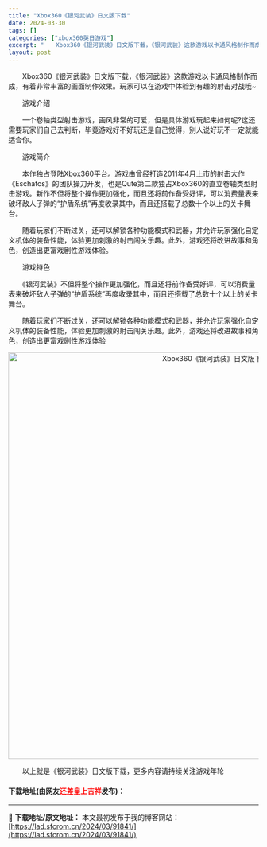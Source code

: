 ```yaml
---
title: "Xbox360《银河武装》日文版下载"
date: 2024-03-30
tags: []
categories: ["xbox360英日游戏"]
excerpt: "　　Xbox360《银河武装》日文版下载，《银河武装》这款游戏以卡通风格制作而成，有着非常丰富的画面制作效果。玩家可以在游戏中体验到有趣的射击对战哦~ 　　游戏介绍 　　一个卷轴类型射击游戏，画风非常的可爱，但是具体游戏玩起来如何呢?这还需要玩家们自己去判断，毕竟游戏好不好玩还是自己觉得，别人说好玩&hellip;"
layout: post
---
```


 <p>　　Xbox360《银河武装》日文版下载，《银河武装》这款游戏以卡通风格制作而成，有着非常丰富的画面制作效果。玩家可以在游戏中体验到有趣的射击对战哦~</p> <p>　　游戏介绍</p> <p>　　一个卷轴类型射击游戏，画风非常的可爱，但是具体游戏玩起来如何呢?这还需要玩家们自己去判断，毕竟游戏好不好玩还是自己觉得，别人说好玩不一定就能适合你。</p> <p>　　游戏简介</p> <p>　　本作独占登陆Xbox360平台。游戏由曾经打造2011年4月上市的射击大作《Eschatos》的团队操刀开发，也是Qute第二款独占Xbox360的直立卷轴类型射击游戏。新作不但将整个操作更加强化，而且还将前作备受好评，可以消费量表来破坏敌人子弹的&ldquo;护盾系统&rdquo;再度收录其中，而且还搭载了总数十个以上的关卡舞台。</p> <p>　　随着玩家们不断过关，还可以解锁各种功能模式和武器，并允许玩家强化自定义机体的装备性能，体验更加刺激的射击闯关乐趣。此外，游戏还将改进故事和角色，创造出更富戏剧性游戏体验。</p> <p>　　游戏特色</p> <p>　　《银河武装》不但将整个操作更加强化，而且还将前作备受好评，可以消费量表来破坏敌人子弹的&ldquo;护盾系统&rdquo;再度收录其中，而且还搭载了总数十个以上的关卡舞台。</p> <p>　　随着玩家们不断过关，还可以解锁各种功能模式和武器，并允许玩家强化自定义机体的装备性能，体验更加刺激的射击闯关乐趣。此外，游戏还将改进故事和角色，创造出更富戏剧性游戏体验</p> <p align="center"><img align="" border="0" src="https://lad.sfcrom.cn/wp-content/uploads/2024/03/20240330_6607d4e35d957.jpg" width="818" alt="Xbox360《银河武装》日文版下载" /></p> <p>　　以上就是《银河武装》日文版下载，更多内容请持续关注游戏年轮</p> <p><h4>下载地址(由网友<font color="red">还差皇上吉祥</font>发布)：</h4></p> 

---
📖 **下载地址/原文地址：** 本文最初发布于我的博客网站：[https://lad.sfcrom.cn/2024/03/91841/](https://lad.sfcrom.cn/2024/03/91841/)
